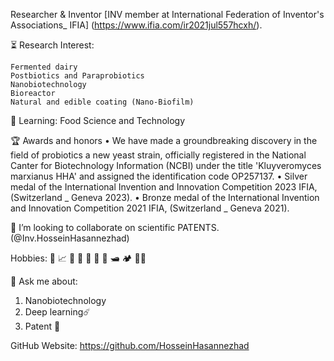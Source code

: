 Researcher & Inventor
[INV member at International Federation of Inventor's Associations_ IFIA] (https://www.ifia.com/ir2021jul557hcxh/).

⏳ Research Interest:

    Fermented dairy
    Postbiotics and Paraprobiotics
    Nanobiotechnology
    Bioreactor
    Natural and edible coating (Nano-Biofilm)

🔎 Learning: Food Science and Technology

🏆 Awards and honors
• We have made a groundbreaking discovery in the field of probiotics a new yeast strain, officially registered in the National Canter for Biotechnology Information (NCBI) under the title 'Kluyveromyces marxianus HHA' and assigned the identification code OP257137.
• Silver medal of the International Invention and Innovation Competition 2023 IFIA, (Switzerland _ Geneva 2023).
• Bronze medal of the International Invention and Innovation Competition 2021 IFIA, (Switzerland _ Geneva 2021).

🤝 I’m looking to collaborate on scientific PATENTS. (@Inv.HosseinHasannezhad)

Hobbies: 🎵 📈 💱 📖 🔌 🎯 🏓 🛥️ 🏕️ 🚴‍♂️

💬 Ask me about:
1. Nanobiotechnology
2. Deep learning:comet:
3. Patent 🕎

GitHub Website: https://github.com/HosseinHasannezhad
